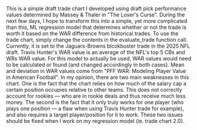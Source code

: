 This is a simple draft trade chart I developed using draft pick performance values determined by Massey & Thaler in "The Loser's Curse". 
During the next few days, I hope to transform this into a simple, yet more complicated than this, ML regression model that determines whether or not the trade is worth it based on the WAR difference from historical trades.
To use the trade chart, simply change the contents in the evaluate_trade function call. Currently, it is set to the Jaguars-Browns blcokbuster trade in the 2025 NFL draft. Travis Hunter's WAR value is an average of the NFL's top 5 CBs and WRs WAR value.
For this model to actually be used, WAR values would need to be calculated or found (and changed accordingly in both cases). Mean and deviation in WAR values come from "PFF WAR: Modeling Player Value in American Football".
 In my opinion, there are two main weaknesses in this chart. One is the fact that the chart relies on how much of the salary cap a certain position occupies relative to other teams. This does not correctly account for rookies — who are in rookie deals and thus receive much less money. The second is the fact that it only truly works for one player (who plays one position — a flaw when using Travis Hunter trade for example), and also requires a target player/position for it to work. These two issues should be fixed when I work on my regression model (ie. trade chart 2.0).
